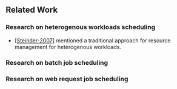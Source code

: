 ## Related Work

### Research on heterogenous workloads scheduling
- [[Steinder-2007]](http://ieeexplore.ieee.org/xpls/abs_all.jsp?arnumber=4258530&tag=1) mentioned a traditional approach for resource management for heterogenous workloads.



### Research on batch job scheduling


### Research on web request job scheduling
